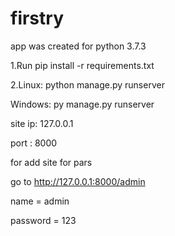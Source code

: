 # firstry

app was created for python 3.7.3

1.Run pip install -r requirements.txt

2.Linux: python manage.py runserver

  Windows: py manage.py runserver
  
site ip: 127.0.0.1 

  port : 8000

for add site for pars 

  go to http://127.0.0.1:8000/admin
     
  name = admin
     
  password = 123
